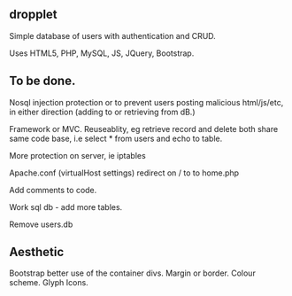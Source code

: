 dropplet
--------
Simple database of users with authentication and CRUD.

Uses HTML5, PHP, MySQL, JS, JQuery, Bootstrap.


To be done.
-----------

Nosql injection protection or to prevent users posting malicious html/js/etc, in either direction (adding to or retrieving from dB.)

Framework or MVC. Reuseablity, eg retrieve record and delete both share same code base, i.e select * from users and echo to table.

More protection on server, ie iptables

Apache.conf (virtualHost settings) redirect on / to to home.php

Add comments to code.

Work sql db - add more tables.

Remove users.db

Aesthetic
---------

Bootstrap better use of the container divs.
Margin or border. 
Colour scheme. 
Glyph Icons.